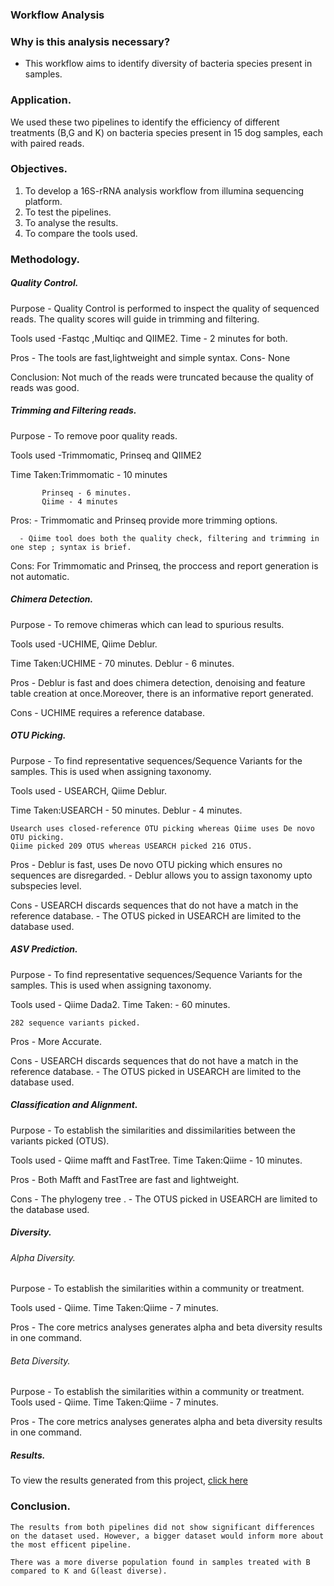 ### Workflow Analysis

### Why is this analysis necessary?
- This workflow aims to identify diversity of bacteria species present in samples.

### Application.
We used these two pipelines to identify the efficiency of different treatments (B,G and K) on bacteria species present in 15 dog samples, each with paired reads.

### Objectives.

1. To develop a 16S-rRNA  analysis workflow from illumina sequencing platform.
2. To test the pipelines.
3. To analyse the results.
4. To compare the tools used.


### Methodology.

##### Quality Control.

Purpose - Quality Control is performed to inspect the quality of sequenced reads. The quality scores will guide in trimming and filtering.

Tools used -Fastqc ,Multiqc and QIIME2.
Time - 2 minutes for both.

Pros - The tools are fast,lightweight and simple syntax.
Cons- None

Conclusion: Not much of the reads were truncated because the quality of reads was good.


#####  Trimming and Filtering reads.

Purpose - To remove poor quality reads.

Tools used -Trimmomatic, Prinseq and QIIME2

Time Taken:Trimmomatic - 10 minutes

           Prinseq - 6 minutes.
           Qiime - 4 minutes
Pros: - Trimmomatic and Prinseq provide more trimming options.

      - Qiime tool does both the quality check, filtering and trimming in one step ; syntax is brief.
     
Cons: For Trimmomatic and Prinseq, the proccess and report generation is not automatic. 

#####  Chimera Detection.
Purpose - To remove chimeras which can lead to spurious results.

Tools used -UCHIME, Qiime Deblur.

Time Taken:UCHIME - 70 minutes.
           Deblur - 6 minutes.

Pros - Deblur is fast and does chimera detection, denoising and feature table creation at once.Moreover, there is an informative report generated.

Cons - UCHIME requires a reference database.

#####  OTU Picking.

Purpose  - To find representative sequences/Sequence Variants for the samples. This is used when assigning taxonomy.

Tools used - USEARCH, Qiime Deblur.

Time Taken:USEARCH - 50 minutes.
           Deblur - 4 minutes.
```
Usearch uses closed-reference OTU picking whereas Qiime uses De novo OTU picking.
Qiime picked 209 OTUS whereas USEARCH picked 216 OTUS.
```
Pros  - Deblur is fast, uses De novo OTU picking which ensures no sequences are disregarded.
      - Deblur allows you to assign taxonomy upto subspecies level.
   

Cons  - USEARCH discards sequences that do not have a match in the reference database.
      - The OTUS picked in USEARCH are limited to the database used.


#####  ASV Prediction.

Purpose  - To find representative sequences/Sequence Variants for the samples. This is used when assigning taxonomy.

Tools used - Qiime Dada2.
Time Taken:   - 60 minutes.
          
```
282 sequence variants picked.
```
Pros  - More Accurate.


Cons  - USEARCH discards sequences that do not have a match in the reference database.
      - The OTUS picked in USEARCH are limited to the database used.


#####  Classification and Alignment.

Purpose  - To establish the similarities and dissimilarities between the variants picked (OTUS).

Tools used - Qiime mafft and FastTree.
Time Taken:Qiime - 10 minutes.

Pros  - Both Mafft and FastTree are fast and lightweight.
   

Cons  - The phylogeny tree .
      - The OTUS picked in USEARCH are limited to the database used.



#####  Diversity.
###### Alpha Diversity.
Purpose  - To establish the similarities within a community or treatment.

Tools used - Qiime.
Time Taken:Qiime - 7 minutes.

Pros  - The core metrics analyses generates alpha and beta diversity results in one command.
   

###### Beta Diversity.
Purpose  - To establish the similarities within a community or treatment.
Tools used - Qiime.
Time Taken:Qiime - 7 minutes.

Pros  - The core metrics analyses generates alpha and beta diversity results in one command.

##### Results.
To view the results generated from this project, [click here](https://mbbu.github.io/16S-mini-project/)

### Conclusion.

```
The results from both pipelines did not show significant differences on the dataset used. However, a bigger dataset would inform more about the most efficent pipeline. 
```
```
There was a more diverse population found in samples treated with B compared to K and G(least diverse). 

```